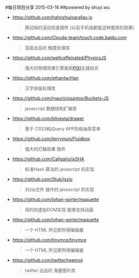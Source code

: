 #每日项目分享 2015-03-16
##powered by shuyi.wu

* <https://github.com/hahnzhu/parallax.js>
  > 移动端的滚动视差插件 (以前手机端都是这种蛋疼的效果)

* <https://github.com/Clouda-team/touch.code.baidu.com>
  > 百度出品的 触摸处理库

* <https://github.com/wellcaffeinated/PhysicsJS>
  > 强大的物理效果引擎能和[PIXI](https://github.com/GoodBoyDigital/pixi.js)无缝结合

* <https://github.com/ethantw/Han>
  > 汉字排版处理库

* <https://github.com/mauriciosantos/Buckets-JS>
  > javascript 数据结构扩展库

* <https://github.com/blivesta/drawer>
  > 基于 CSS3和jQuery APP风格抽屉菜单

* <https://github.com/terrymun/Fluidbox>
  > 强大的灯箱效果 插件

* <https://github.com/Caligatio/jsSHA>
  > 标准Hash 算法的 javascript 的实现

* <https://github.com/Stuk/jszip>
  > 对zip文件 操作的 javascript 的实现

* <https://github.com/johan-gorter/maquette>
  > 简约的虚拟DOM实现 能够支持动画

* <https://github.com/johan-gorter/maquette>
  > 一个 HTML 所见即所得编辑器

* <https://github.com/tinymce/tinymce>
  > 一个 HTML 所见即所得编辑器

* <https://github.com/twitter/twemoji>
  > twitter 出品的 海量图片库